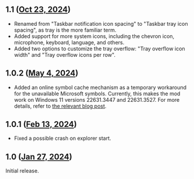## 1.1 ([Oct 23, 2024](https://github.com/ramensoftware/windhawk-mods/blob/a7c329d411e81a6e0b20c90efc77c36fca9fec5a/mods/taskbar-notification-icon-spacing.wh.cpp))

* Renamed from "Taskbar notification icon spacing" to "Taskbar tray icon spacing", as tray is the more familiar term.
* Added support for more system icons, including the chevron icon, microphone, keyboard, language, and others.
* Added two options to customize the tray overflow: "Tray overflow icon width" and "Tray overflow icons per row".

## 1.0.2 ([May 4, 2024](https://github.com/ramensoftware/windhawk-mods/blob/b44c7541411462da53f27a54740123bd8bfba31c/mods/taskbar-notification-icon-spacing.wh.cpp))

* Added an online symbol cache mechanism as a temporary workaround for the unavailable Microsoft symbols. Currently, this makes the mod work on Windows 11 versions 22631.3447 and 22631.3527. For more details, refer to [the relevant blog post](https://ramensoftware.com/windhawk-and-symbol-download-errors).

## 1.0.1 ([Feb 13, 2024](https://github.com/ramensoftware/windhawk-mods/blob/73cb6093701be43644e40cc0b8506ad54f1354ca/mods/taskbar-notification-icon-spacing.wh.cpp))

* Fixed a possible crash on explorer start.

## 1.0 ([Jan 27, 2024](https://github.com/ramensoftware/windhawk-mods/blob/b28a5640bba7bda6c118eae262c1234f884797ae/mods/taskbar-notification-icon-spacing.wh.cpp))

Initial release.
